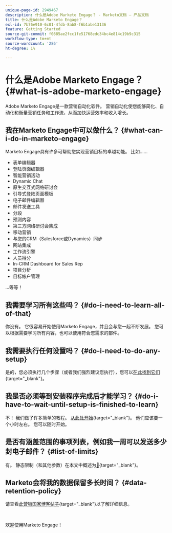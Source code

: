 ```yaml
---
unique-page-id: 2949467
description: 什么是Adobe Marketo Engage？ - Marketo文档 — 产品文档
title: 什么是Adobe Marketo Engage？
exl-id: 7b76e910-6c01-4fdb-8ab8-f6b1abe13136
feature: Getting Started
source-git-commit: f0885ae2fcc1fe51768edc34bc4e814c19b9c315
workflow-type: tm+mt
source-wordcount: '286'
ht-degree: 1%

---
```


# 什么是Adobe Marketo Engage？ {#what-is-adobe-marketo-engage}

Adobe Marketo Engage是一款营销自动化软件。 营销自动化使您能够简化、自动化和衡量营销任务和工作流，从而加快运营效率和收入增长。

## 我在Marketo Engage中可以做什么？ {#what-can-i-do-in-marketo-engage}

Marketo Engage具有许多可帮助您实现营销目标的卓越功能。 比如……

* 表单编辑器
* 登陆页面编辑器
* 智能营销活动
* Dynamic Chat
* 原生交互式网络研讨会
* 引导式登陆页面模板
* 电子邮件编辑器
* 邮件发送工具
* 分段
* 预测内容
* 第三方网络研讨会集成
* 移动营销
* 与您的CRM（Salesforce或Dynamics）同步
* 网站集成
* 工作流引擎
* 人员得分
* In-CRM Dashboard for Sales Rep
* 项目分析
* 目标帐户管理

...等等！

## 我需要学习所有这些吗？ {#do-i-need-to-learn-all-of-that}

你没有。 它很容易开始使用Marketo Engage，并且会与您一起不断发展。 您可以根据需要学习所有内容，也可以使用符合您需求的部件。

## 我需要执行任何设置吗？ {#do-i-need-to-do-any-setup}

是的，您必须执行几个步骤（或者我们强烈建议您执行），您可以[在此找到它们](/help/marketo/getting-started/initial-setup/setup-steps.md){target="_blank"}。

## 我是否必须等到安装程序完成后才能学习？ {#do-i-have-to-wait-until-setup-is-finished-to-learn}

不！ 我们做了许多简单的教程。 [从此处开始](/help/marketo/getting-started/quick-wins/get-set-up-and-add-a-person.md){target="_blank"}。 他们应该要一个小时左右。 您可以随时开始。

## 是否有涵盖范围的事项列表，例如我一周可以发送多少封电子邮件？ {#list-of-limits}

有。 静态限制（和其他参数）在本文中概述为[&#128279;](https://helpx.adobe.com/legal/product-descriptions/adobe-marketo-engage---product-description.html#performance-guardrails){target="_blank"}。

## Marketo会将我的数据保留多长时间？ {#data-retention-policy}

请查看[此营销国家博客帖子](https://nation.marketo.com/t5/knowledgebase/marketo-activities-data-retention-policy-overview-amp-faq/ta-p/250750){target="_blank"}以了解详细信息。

<br>

欢迎使用Marketo Engage！
